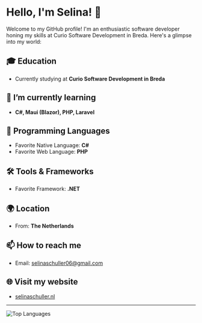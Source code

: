 # Hello, I'm Selina! 👋

Welcome to my GitHub profile! I'm an enthusiastic software developer honing my skills at Curio Software Development in Breda. Here's a glimpse into my world:

## 🎓 Education
- Currently studying at **Curio Software Development in Breda**

## 🌱 I’m currently learning
- **C#, Maui (Blazor), PHP, Laravel**

## 💬 Programming Languages
- Favorite Native Language: **C#**
- Favorite Web Language: **PHP**

## 🛠️ Tools & Frameworks
- Favorite Framework: **.NET**

## 🌍 Location
- From: **The Netherlands**

## 📫 How to reach me
- Email:
[selinaschuller06@gmail.com](mailto:selinaschuller06@gmail.com)

## 🌐 Visit my website
- [selinaschuller.nl](https://selinaschuller.nl)

---

![Top Languages](https://github-readme-stats.vercel.app/api/top-langs/?username=SelinaSchuller&layout=compact&theme=radical)
